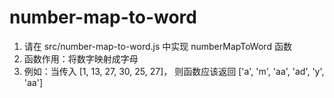 # number-map-to-word

1. 请在 src/number-map-to-word.js 中实现 numberMapToWord 函数
2. 函数作用：将数字映射成字母
3. 例如：当传入 [1, 13, 27, 30, 25, 27]， 则函数应该返回 ['a', 'm', 'aa', 'ad', 'y', 'aa']
